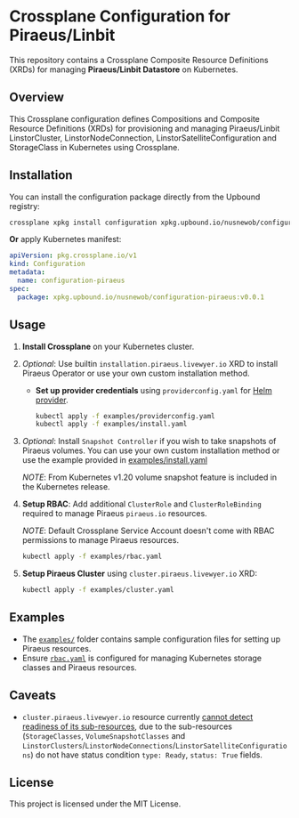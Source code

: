 # Crossplane Configuration for Piraeus/Linbit

This repository contains a Crossplane Composite Resource Definitions (XRDs) for managing **Piraeus/Linbit Datastore** on Kubernetes.

## Overview

This Crossplane configuration defines Compositions and Composite Resource Definitions (XRDs) for provisioning and managing Piraeus/Linbit LinstorCluster, LinstorNodeConnection, LinstorSatelliteConfiguration and StorageClass in Kubernetes using Crossplane.

## Installation

You can install the configuration package directly from the Upbound registry:

```sh
crossplane xpkg install configuration xpkg.upbound.io/nusnewob/configuration-piraeus:v0.0.1 configuration-piraeus
```

**Or** apply Kubernetes manifest:

```yaml
apiVersion: pkg.crossplane.io/v1
kind: Configuration
metadata:
  name: configuration-piraeus
spec:
  package: xpkg.upbound.io/nusnewob/configuration-piraeus:v0.0.1
```

## Usage

1. **Install Crossplane** on your Kubernetes cluster.
2. _Optional_: Use builtin `installation.piraeus.livewyer.io` XRD to install Piraeus Operator or use your own custom installation method.

   - **Set up provider credentials** using `providerconfig.yaml` for [Helm provider](https://marketplace.upbound.io/providers/upbound/provider-helm).
     ```sh
     kubectl apply -f examples/providerconfig.yaml
     kubectl apply -f examples/install.yaml
     ```

3. _Optional_: Install `Snapshot Controller` if you wish to take snapshots of Piraeus volumes. You can use your own custom installation method or use the example provided in [examples/install.yaml](examples/install.yaml)

   _NOTE_: From Kubernetes v1.20 volume snapshot feature is included in the Kubernetes release.

4. **Setup RBAC**: Add additional `ClusterRole` and `ClusterRoleBinding` required to manage Piraeus `piraeus.io` resources.

   _NOTE_: Default Crossplane Service Account doesn't come with RBAC permissions to manage Piraeus resources.

   ```sh
   kubectl apply -f examples/rbac.yaml
   ```

5. **Setup Piraeus Cluster** using `cluster.piraeus.livewyer.io` XRD:
   ```sh
   kubectl apply -f examples/cluster.yaml
   ```

## Examples

- The [`examples/`](examples/) folder contains sample configuration files for setting up Piraeus resources.
- Ensure [`rbac.yaml`](examples/rbac.yaml) is configured for managing Kubernetes storage classes and Piraeus resources.

## Caveats

- `cluster.piraeus.livewyer.io` resource currently [cannot detect readiness of its sub-resources](https://github.com/crossplane-contrib/function-auto-ready/issues/76), due to the sub-resources (`StorageClasses`, `VolumeSnapshotClasses` and `LinstorClusters`/`LinstorNodeConnections`/`LinstorSatelliteConfigurations`) do not have status condition `type: Ready`, `status: True` fields.

## License

This project is licensed under the MIT License.
